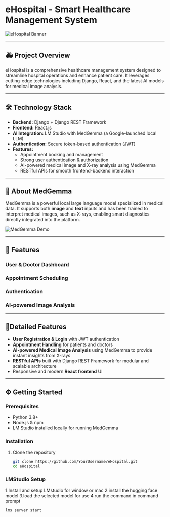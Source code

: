 # eHospital - Smart Healthcare Management System

![eHospital Banner](./images/home.png)  <!-- Replace with your banner image -->

---

## 🚑 Project Overview

eHospital is a comprehensive healthcare management system designed to streamline hospital operations and enhance patient care. It leverages cutting-edge technologies including Django, React, and the latest AI models for medical image analysis.

---

## 🛠️ Technology Stack

- **Backend:** Django + Django REST Framework  
- **Frontend:** React.js  
- **AI Integration:** LM Studio with MedGemma (a Google-launched local LLM)  
- **Authentication:** Secure token-based authentication (JWT)  
- **Features:**  
  - Appointment booking and management  
  - Strong user authentication & authorization  
  - AI-powered medical image and X-ray analysis using MedGemma  
  - RESTful APIs for smooth frontend-backend interaction  

---

## 🧠 About MedGemma

MedGemma is a powerful local large language model specialized in medical data. It supports both **image** and **text** inputs and has been trained to interpret medical images, such as X-rays, enabling smart diagnostics directly integrated into the platform.

![MedGemma Demo](./images/ai.png)  <!-- Replace with your MedGemma demo image -->

---

## 📸 Features

### User & Doctor Dashboard

### Appointment Scheduling

### Authentication

### AI-powered Image Analysis



---

## 🚀Detailed Features

- **User Registration & Login** with JWT authentication  
- **Appointment Handling** for patients and doctors  
- **AI-powered Medical Image Analysis** using MedGemma to provide instant insights from X-rays  
- **RESTful APIs** built with Django REST Framework for modular and scalable architecture  
- Responsive and modern **React frontend** UI

---

## ⚙️ Getting Started

### Prerequisites

- Python 3.8+  
- Node.js & npm  
- LM Studio installed locally for running MedGemma  

### Installation

1. Clone the repository  
   ```bash
   git clone https://github.com/YourUsername/eHospital.git
   cd eHospital
   ```
### LMStudio Setup
1.Install and setup LMstudio for window or mac
2.install the hugging face model
3.load the selected model for use
4.run the command in command prompt
```bash
lms server start
```

